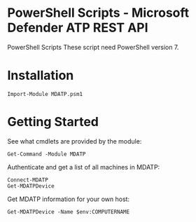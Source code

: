 # PowerShell Scripts - Microsoft Defender ATP REST API
PowerShell Scripts
These script need PowerShell version 7.

# Installation
```
Import-Module MDATP.psm1
```

# Getting Started
See what cmdlets are provided by the module:
```
Get-Command -Module MDATP
```

Authenticate and get a list of all machines in MDATP:
```
Connect-MDATP
Get-MDATPDevice
```

Get MDATP information for your own host:
```
Get-MDATPDevice -Name $env:COMPUTERNAME
```

